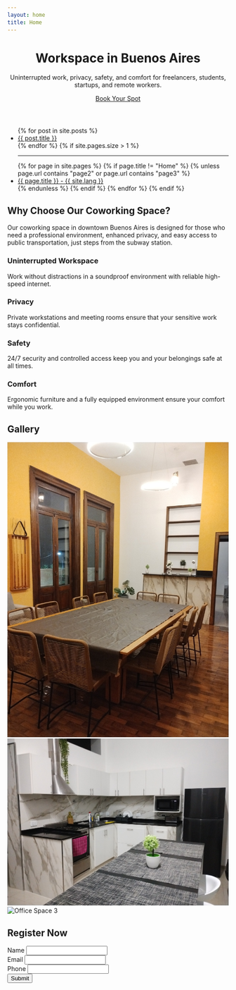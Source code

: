 ```yaml
---
layout: home
title: Home
---
```

<!-- Header Section -->
<header class="landing">
    <div class="overlay">
        <div class="container">
            <h1 class="display-4">Workspace in Buenos Aires</h1>
            <p class="lead">Uninterrupted work, privacy, safety, and comfort for freelancers, students, startups, and remote workers.</p>
            <a href="#register" class="btn btn-primary btn-lg cta-button">Book Your Spot</a>
        </div>
    </div>
</header>

<section>
    <div class="posts">
        <ul class="posts-list">
        {% for post in site.posts %}
            <li class="post-link">
            <a class="post-title" href="{{ site.baseurl }}{{ post.url }}">
                {{ post.title }} 
            </a>
            </li>
        {% endfor %}
        {% if site.pages.size > 1 %}
            <hr>
            {% for page in site.pages %}
            {% if page.title != "Home" %}
                {% unless page.url contains "page2" or page.url contains "page3" %}
                <li class="post-link">
                    <a class="post-title" href="{{ site.baseurl }}{{ page.url }}">
                    {{ page.title }} - {{ site.lang }}
                    </a>
                </li>
                {% endunless %}
            {% endif %}
            {% endfor %}
        {% endif %}
        </ul>
    </div>
</section>

<!-- features Section -->
<section id="features" class="py-5">
    <div class="container text-center">
        <h2>Why Choose Our Coworking Space?</h2>
        <p class="lead pb-3">
            Our coworking space in downtown Buenos Aires is designed for those who need a professional environment,  
            enhanced privacy, and easy access to public transportation, just steps from the subway station.
        </p>
        <div class="features-grid">
            <div class="feature-item">
                <h3>Uninterrupted Workspace</h3>
                <p>Work without distractions in a soundproof environment with reliable high-speed internet.</p>
            </div>
            <div class="feature-item">
                <h3>Privacy</h3>
                <p>Private workstations and meeting rooms ensure that your sensitive work stays confidential.</p>
            </div>
            <div class="feature-item">
                <h3>Safety</h3>
                <p>24/7 security and controlled access keep you and your belongings safe at all times.</p>
            </div>
            <div class="feature-item">
                <h3>Comfort</h3>
                <p>Ergonomic furniture and a fully equipped environment ensure your comfort while you work.</p>
            </div>
        </div>
    </div>
</section>

<!-- Gallery Section -->
<section id="gallery" class="py-5 bg-light">
    <div class="container">
        <h2 class="text-center">Gallery</h2>
        <div class="row gallery">
            <div class="col-md-4">
                <div class="img-container mb-2">
                    <img src="/assets/gallery/gallery1.jpg" alt="Office Space 1">
                </div>
            </div>
            <div class="col-md-4">
                <div class="img-container mb-2">
                    <img src="/assets/gallery/gallery2.jpg" alt="Office Space 2">
                </div>
            </div>
            <div class="col-md-4">
                <div class="img-container mb-2">
                    <img src="/assets/gallery/gallery3.jpg" alt="Office Space 3">
                </div>
            </div>
        </div>
    </div>
</section>

<!-- Registration Section -->
<section id="register" class="py-5">
    <div class="container">
        <h2 class="text-center">Register Now</h2>
        <form id="registerForm" class="col-md-6 mx-auto">
            <div class="mb-3">
                <label for="name" class="form-label">Name</label>
                <input type="text" class="form-control" id="name" required>
            </div>
            <div class="mb-3">
                <label for="email" class="form-label">Email</label>
                <input type="email" class="form-control" id="email" required>
            </div>
            <div class="mb-3">
                <label for="phone" class="form-label">Phone</label>
                <input type="tel" class="form-control" id="phone" required>
            </div>
            <button type="submit" id="submit-register" class="btn btn-primary w-100">Submit</button>
        </form>
    </div>
</section>
